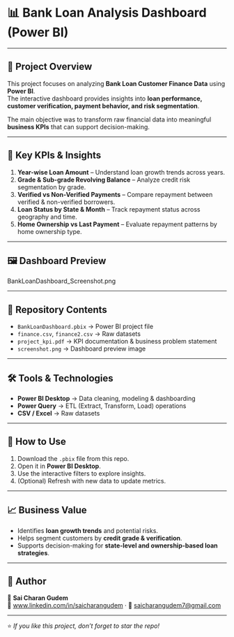 # 📊 Bank Loan Analysis Dashboard (Power BI)

---

## 📌 Project Overview
This project focuses on analyzing **Bank Loan Customer Finance Data** using **Power BI**.  
The interactive dashboard provides insights into **loan performance, customer verification, payment behavior, and risk segmentation**.  

The main objective was to transform raw financial data into meaningful **business KPIs** that can support decision-making.

---

## 🔑 Key KPIs & Insights
1. **Year-wise Loan Amount** – Understand loan growth trends across years.  
2. **Grade & Sub-grade Revolving Balance** – Analyze credit risk segmentation by grade.  
3. **Verified vs Non-Verified Payments** – Compare repayment between verified & non-verified borrowers.  
4. **Loan Status by State & Month** – Track repayment status across geography and time.  
5. **Home Ownership vs Last Payment** – Evaluate repayment patterns by home ownership type.  

---

## 🖼 Dashboard Preview
BankLoanDashboard_Screenshot.png

---

## 📂 Repository Contents
- `BankLoanDashboard.pbix` → Power BI project file  
- `finance.csv`, `finance2.csv` → Raw datasets  
- `project_kpi.pdf` → KPI documentation & business problem statement  
- `screenshot.png` → Dashboard preview image  

---

## 🛠 Tools & Technologies
- **Power BI Desktop** → Data cleaning, modeling & dashboarding  
- **Power Query** → ETL (Extract, Transform, Load) operations  
- **CSV / Excel** → Raw datasets  

---

## 🚀 How to Use
1. Download the `.pbix` file from this repo.  
2. Open it in **Power BI Desktop**.  
3. Use the interactive filters to explore insights.  
4. (Optional) Refresh with new data to update metrics.  

---

## 📈 Business Value
- Identifies **loan growth trends** and potential risks.  
- Helps segment customers by **credit grade & verification**.  
- Supports decision-making for **state-level and ownership-based loan strategies**.  

---

## 📝 Author
👤 **Sai Charan Gudem**  
🔗 www.linkedin.com/in/saicharangudem · 📧 saicharangudem7@gmail.com

---

⭐ *If you like this project, don’t forget to star the repo!*  

